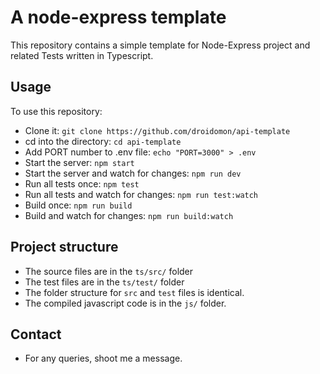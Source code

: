 # A node-express template
This repository contains a simple template for Node-Express project and related Tests written in Typescript.

## Usage
To use this repository:
- Clone it: `git clone https://github.com/droidomon/api-template`
- cd into the directory: `cd api-template`
- Add PORT number to .env file: `echo "PORT=3000" > .env`
- Start the server: `npm start`
- Start the server and watch for changes: `npm run dev`
- Run all tests once: `npm test`
- Run all tests and watch for changes: `npm run test:watch`
- Build once: `npm run build`
- Build and watch for changes: `npm run build:watch`


## Project structure
- The source files are in the `ts/src/` folder
- The test files are in the `ts/test/` folder
- The folder structure for `src` and `test` files is identical.
- The compiled javascript code is in the `js/` folder.

## Contact
- For any queries, shoot me a message.
